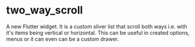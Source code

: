 # two_way_scroll

A new Flutter widget. It is a custom sliver list that scroll both ways i.e. with it's items being vertical or horizontal. This can be useful in created options, menus or it can even can be a custom drawer.
